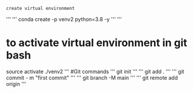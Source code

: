 ```
create virtual environment
```
'''
'''
conda create -p venv2 python=3.8 -y
'''
'''
# to activate virtual environment in git bash
source activate ./venv2
'''
#Git commands
'''
git init
'''
'''
git add .
'''
'''
git commit - m "first commit"
'''
'''
git branch -M main
'''
'''
git remote add origin <ur git repository url>
'''
